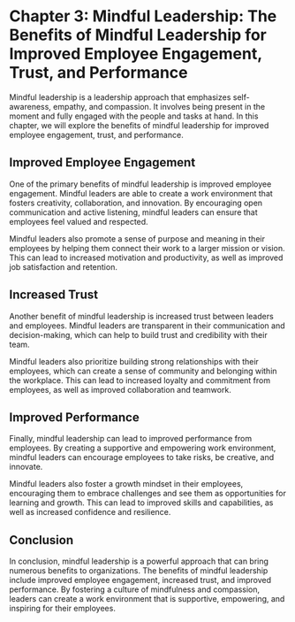 Chapter 3: Mindful Leadership: The Benefits of Mindful Leadership for Improved Employee Engagement, Trust, and Performance
==========================================================================================================================

Mindful leadership is a leadership approach that emphasizes self-awareness, empathy, and compassion. It involves being present in the moment and fully engaged with the people and tasks at hand. In this chapter, we will explore the benefits of mindful leadership for improved employee engagement, trust, and performance.

Improved Employee Engagement
----------------------------

One of the primary benefits of mindful leadership is improved employee engagement. Mindful leaders are able to create a work environment that fosters creativity, collaboration, and innovation. By encouraging open communication and active listening, mindful leaders can ensure that employees feel valued and respected.

Mindful leaders also promote a sense of purpose and meaning in their employees by helping them connect their work to a larger mission or vision. This can lead to increased motivation and productivity, as well as improved job satisfaction and retention.

Increased Trust
---------------

Another benefit of mindful leadership is increased trust between leaders and employees. Mindful leaders are transparent in their communication and decision-making, which can help to build trust and credibility with their team.

Mindful leaders also prioritize building strong relationships with their employees, which can create a sense of community and belonging within the workplace. This can lead to increased loyalty and commitment from employees, as well as improved collaboration and teamwork.

Improved Performance
--------------------

Finally, mindful leadership can lead to improved performance from employees. By creating a supportive and empowering work environment, mindful leaders can encourage employees to take risks, be creative, and innovate.

Mindful leaders also foster a growth mindset in their employees, encouraging them to embrace challenges and see them as opportunities for learning and growth. This can lead to improved skills and capabilities, as well as increased confidence and resilience.

Conclusion
----------

In conclusion, mindful leadership is a powerful approach that can bring numerous benefits to organizations. The benefits of mindful leadership include improved employee engagement, increased trust, and improved performance. By fostering a culture of mindfulness and compassion, leaders can create a work environment that is supportive, empowering, and inspiring for their employees.

